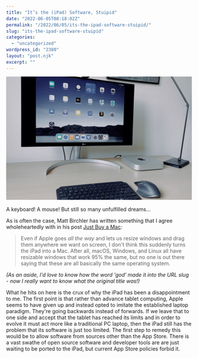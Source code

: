 ```yaml
---
title: "It’s the (iPad) Software, Stuipid"
date: "2022-06-05T08:18:02Z"
permalink: "/2022/06/05/its-the-ipad-software-stuipid/"
slug: "its-the-ipad-software-stuipid"
categories:
  - "uncategorized"
wordpress_id: "2380"
layout: "post.njk"
excerpt: ""
---
```


![](/wp-content/uploads/2022/06/ipad-computer.jpg?w=1024)

A keyboard! A mouse! But still so many unfulfilled dreams…

As is often the case, Matt Birchler has written something that I agree wholeheartedly with in his post [Just Buy a Mac](https://birchtree.me/blog/just-buy-a-mac-god/):

> Even if Apple goes _all the way_ and lets us resize windows and drag them anywhere we want on screen, I don't think this suddenly turns the iPad into a Mac. After all, macOS, Windows, and Linux all have resizable windows that work 95% the same, but no one is out there saying that these are all basically the same operating system.

_(As an aside, I'd love to know how the word 'god' made it into the URL slug - now I really want to know what the original title was!)_

What he hits on here is the crux of why the iPad has been a disappointment to me. The first point is that rather than advance tablet computing, Apple seems to have given up and instead opted to imitate the established laptop paradigm. They're going backwards instead of forwards. If we leave that to one side and accept that the tablet has reached its limits and in order to evolve it must act more like a traditional PC laptop, then the iPad still has the problem that its software is just too limited. The first step to remedy this would be to allow software from sources other than the App Store. There is a vast swathe of open source software and developer tools are are just waiting to be ported to the iPad, but current App Store policies forbid it.
